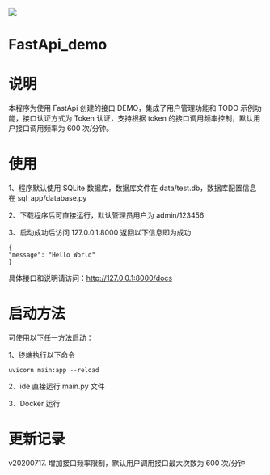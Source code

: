 ![](https://camo.githubusercontent.com/86dafd728b94c0e3c8f19a7295e87df678ed6751/68747470733a2f2f666173746170692e7469616e676f6c6f2e636f6d2f696d672f6c6f676f2d6d617267696e2f6c6f676f2d7465616c2e706e67)

# FastApi_demo 

# 说明

本程序为使用 FastApi 创建的接口 DEMO，集成了用户管理功能和 TODO 示例功能，接口认证方式为 Token 认证，支持根据 token 的接口调用频率控制，默认用户接口调用频率为 600 次/分钟。

# 使用

1、程序默认使用 SQLite 数据库，数据库文件在 data/test.db，数据库配置信息在 sql_app/database.py

2、下载程序后可直接运行，默认管理员用户为 admin/123456

3、启动成功后访问 127.0.0.1:8000 返回以下信息即为成功
```
{
"message": "Hello World"
}
```

具体接口和说明请访问：http://127.0.0.1:8000/docs

# 启动方法

可使用以下任一方法启动：

1、终端执行以下命令

`uvicorn main:app --reload`

2、ide 直接运行 main.py 文件

3、Docker 运行

# 更新记录

v20200717. 增加接口频率限制，默认用户调用接口最大次数为 600 次/分钟